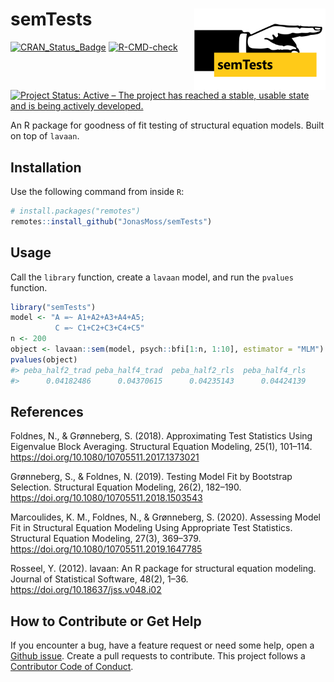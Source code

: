 
<!-- README.md is generated from README.Rmd. Please edit that file -->

# semTests <img src="man/figures/logo.png" align="right" width="210" height="130" />

[![CRAN_Status_Badge](https://www.r-pkg.org/badges/version/semTests)](https://cran.r-project.org/package=semTests)
[![R-CMD-check](https://github.com/JonasMoss/semTests/workflows/R-CMD-check/badge.svg)](https://github.com/JonasMoss/semTests/actions)
[![Project Status: Active – The project has reached a stable, usable
state and is being actively
developed.](https://www.repostatus.org/badges/latest/active.svg)](https://www.repostatus.org/#active)

An R package for goodness of fit testing of structural equation models.
Built on top of `lavaan`.

## Installation

Use the following command from inside `R`:

``` r
# install.packages("remotes")
remotes::install_github("JonasMoss/semTests")
```

## Usage

Call the `library` function, create a `lavaan` model, and run the
`pvalues` function.

``` r
library("semTests")
model <- "A =~ A1+A2+A3+A4+A5;
          C =~ C1+C2+C3+C4+C5"
n <- 200
object <- lavaan::sem(model, psych::bfi[1:n, 1:10], estimator = "MLM")
pvalues(object)
#> peba_half2_trad peba_half4_trad  peba_half2_rls  peba_half4_rls 
#>      0.04182486      0.04370615      0.04235143      0.04424139
```

## References

Foldnes, N., & Grønneberg, S. (2018). Approximating Test Statistics
Using Eigenvalue Block Averaging. Structural Equation Modeling, 25(1),
101–114. <https://doi.org/10.1080/10705511.2017.1373021>

Grønneberg, S., & Foldnes, N. (2019). Testing Model Fit by Bootstrap
Selection. Structural Equation Modeling, 26(2), 182–190.
<https://doi.org/10.1080/10705511.2018.1503543>

Marcoulides, K. M., Foldnes, N., & Grønneberg, S. (2020). Assessing
Model Fit in Structural Equation Modeling Using Appropriate Test
Statistics. Structural Equation Modeling, 27(3), 369–379.
<https://doi.org/10.1080/10705511.2019.1647785>

Rosseel, Y. (2012). lavaan: An R package for structural equation
modeling. Journal of Statistical Software, 48(2), 1–36.
<https://doi.org/10.18637/jss.v048.i02>

## How to Contribute or Get Help

If you encounter a bug, have a feature request or need some help, open a
[Github issue](https://github.com/JonasMoss/semTests/issues). Create a
pull requests to contribute. This project follows a [Contributor Code of
Conduct](https://www.contributor-covenant.org/version/1/4/code-of-conduct.md).
